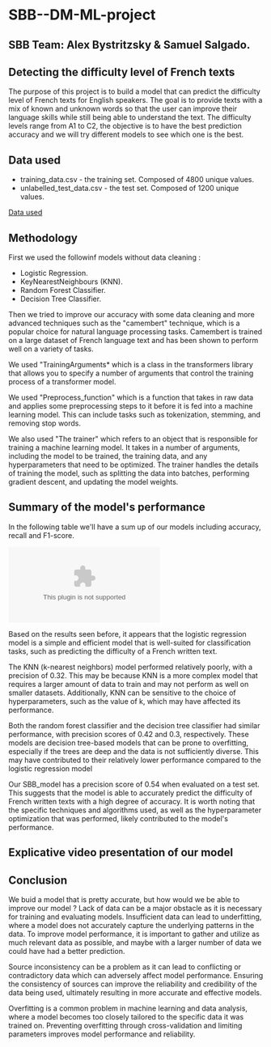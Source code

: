 # SBB--DM-ML-project

## SBB Team: Alex Bystritzsky & Samuel Salgado.

## Detecting the difficulty level of French texts

The purpose of this project is to build a model that can predict the difficulty level of French texts for English speakers.  The goal is to provide texts with a mix of known and unknown words so that the user can improve their language skills while still being able to understand the text. The difficulty levels range from A1 to C2, the objective is to have the best prediction accuracy and we will try different models to see which one is the best.

## Data used

- training_data.csv - the training set. Composed of 4800 unique values.
- unlabelled_test_data.csv - the test set. Composed of 1200 unique values.

[Data used](https://www.kaggle.com/competitions/detecting-french-texts-difficulty-level-2022/data?select=unlabelled_test_data.csv)

## Methodology

First we used the followinf models without data cleaning :

- Logistic Regression.
- KeyNearestNeighbours (KNN).
- Random Forest Classifier.
- Decision Tree Classifier.

Then we tried to improve our accuracy with some data cleaning and more advanced techniques such as the "camembert" technique, which is a popular choice for natural language processing tasks. Camembert is trained on a large dataset of French language text and has been shown to perform well on a variety of tasks.

We used "TrainingArguments* which is a class in the transformers library that allows you to specify a number of arguments that control the training process of a transformer model.

We used "Preprocess_function" which is a function that takes in raw data and applies some preprocessing steps to it before it is fed into a machine learning model. This can include tasks such as tokenization, stemming, and removing stop words.

We also used "The trainer" which refers to an object that is responsible for training a machine learning model. It takes in a number of arguments, including the model to be trained, the training data, and any hyperparameters that need to be optimized. The trainer handles the details of training the model, such as splitting the data into batches, performing gradient descent, and updating the model weights.

## Summary of the model's performance

In the following table we'll have a sum up of our models including accuracy, recall and F1-score. 

![Alt text](https://www.dropbox.com/scl/fi/418cuwze2inl2po99dg0y/CV.docx?dl=0&rlkey=uvd71s7t4ruw0kueg6c4wwr9l)

Based on the results seen before, it appears that the logistic regression model is a simple and efficient model that is well-suited for classification tasks, such as predicting the difficulty of a French written text.

The KNN (k-nearest neighbors) model performed relatively poorly, with a precision of 0.32. This may be because KNN is a more complex model that requires a larger amount of data to train and may not perform as well on smaller datasets. Additionally, KNN can be sensitive to the choice of hyperparameters, such as the value of k, which may have affected its performance.

Both the random forest classifier and the decision tree classifier had similar performance, with precision scores of 0.42 and 0.3, respectively. These models are decision tree-based models that can be prone to overfitting, especially if the trees are deep and the data is not sufficiently diverse. This may have contributed to their relatively lower performance compared to the logistic regression model

Our SBB_model has a precision score of 0.54 when evaluated on a test set. This suggests that the model is able to accurately predict the difficulty of French written texts with a high degree of accuracy. It is worth noting that the specific techniques and algorithms used, as well as the hyperparameter optimization that was performed, likely contributed to the model's performance.


## Explicative video presentation of our model

## Conclusion

We buid a model that is pretty accurate, but how would we be able to improve our model ? Lack of data can be a major obstacle as it is necessary for training and evaluating models. Insufficient data can lead to underfitting, where a model does not accurately capture the underlying patterns in the data. To improve model performance, it is important to gather and utilize as much relevant data as possible, and maybe with a larger number of data we could have had a better prediction.

Source inconsistency can be a problem as it can lead to conflicting or contradictory data which can adversely affect model performance. Ensuring the consistency of sources can improve the reliability and credibility of the data being used, ultimately resulting in more accurate and effective models.

Overfitting is a common problem in machine learning and data analysis, where a model becomes too closely tailored to the specific data it was trained on. Preventing overfitting through cross-validation and limiting parameters improves model performance and reliability.
